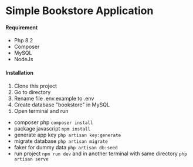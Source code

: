 
# Simple Bookstore Application


#### Requirement
- Php 8.2
- Composer
- MySQL
- NodeJs

#### Installation
1. Clone this project
2. Go to directory
3. Rename file .env.example to .env
4. Create database "bookstore" in MySQL
5. Open terminal and run
- composer php `composer install`
- package javascript `npm install`
- generate app key `php artisan key:generate` 
- migrate database `php artisan migrate`
- faker for dummy data `php artisan db:seed`
- run project `npm run dev` and in another terminal with same directory `php artisan serve`